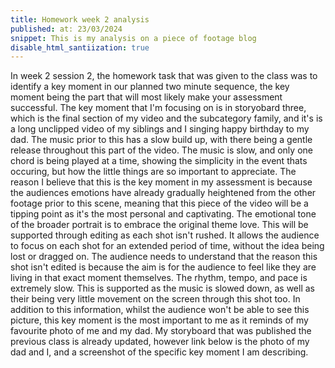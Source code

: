 ```yaml
---
title: Homework week 2 analysis  
published: at: 23/03/2024
snippet: This is my analysis on a piece of footage blog 
disable_html_santiization: true 
---
```


In week 2 session 2, the homework task that was given to the class was to identify a key moment in our planned two minute sequence, the key moment being the part that will most likely make your assessment successful. The key moment that I'm focusing on is in storyobard three, which is the final section of my video and the subcategory family, and it's is a long unclipped video of my siblings and I singing happy birthday to my dad. The music prior to this has a slow build up, with there being a gentle release throughout this part of the video. The music is slow, and only one chord is being played at a time, showing the simplicity in the event thats occuring, but how the little things are so important to appreciate. The reason I believe that this is the key moment in my assessment is because the audiences emotions have already gradually heightened from the other footage prior to this scene, meaning that this piece of the video will be a tipping point as it's the most personal and captivating. The emotional tone of the broader portrait is to embrace the original theme love. This will be supported through editing as each shot isn't rushed. It allows the audience to focus on each shot for an extended period of time, without the idea being lost or dragged on. The audience needs to understand that the reason this shot isn't edited is because the aim is for the audience to feel like they are living in that exact moment themselves. The rhythm, tempo, and pace is extremely slow. This is supported as the music is slowed down, as well as their being very little movement on the screen through this shot too. In addition to this information, whilst the audience won't be able to see this picture, this key moment is the most important to me as it reminds of my favourite photo of me and my dad. My storyboard that was published the previous class is already updated, however link below is the photo of my dad and I, and a screenshot of the specific key moment I am describing.  